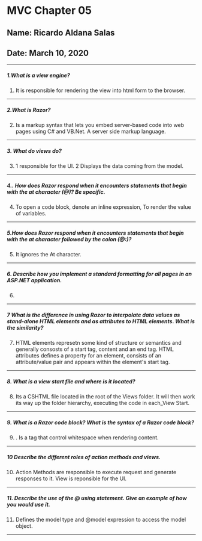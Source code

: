 # MVC Chapter 05
## Name: Ricardo Aldana Salas
## Date: March 10, 2020
---

##### 1.What is a view engine?
1. It is responsible for rendering the view into html form to the browser.
---
##### 2.What is Razor?
2. Is a markup syntax that lets you embed server-based code into web pages using C# and VB.Net. A server side markup language.
---
##### 3. What do views do?
3. 1 responsible for the UI. 2 Displays the data coming from the model.
---
##### 4.. How does Razor respond when it encounters statements that begin with the at character (@)? Be specific.
4. To open a code block, denote an inline expression, To render the value of variables.
---
##### 5.How does Razor respond when it encounters statements that begin with the at character followed by the colon (@:)?
5. It ignores the At character.
---
##### 6. Describe how you implement a standard formatting for all pages in an ASP.NET application.
6.
---
##### 7 What is the difference in using Razor to interpolate data values as stand-alone HTML elements and as attributes to HTML elements. What is the similarity?
7. HTML elements represetn some kind of structure or semantics and generally consosts of a start tag, content and an end tag. HTML attributes defines a property for an element, consists of an attribute/value pair and appears within the element's start tag.
---
##### 8. What is a view start file and where is it located?
8. Its a CSHTML file located in the root of the Views folder. It will then work its way up the folder hierarchy, executing the code in each_View Start.
---
##### 9. What is a Razor code block? What is the syntax of a Razor code block?
9. <text>. Is a tag that control whitespace when rendering content.
---
##### 10 Describe the different roles of action methods and views.
10. Action Methods are responsible to execute request and generate responses to it. View is reponsible for the UI.
---
##### 11. Describe the use of the @ using statement. Give an example of how you would use it.
11. Defines the model type and @model expression to access the model object.
---
